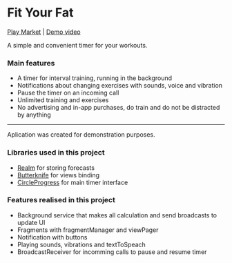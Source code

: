 # Fit Your Fat
[Play Market](https://play.google.com/store/apps/details?id=com.artycake.fityourfat) | [Demo video](https://youtu.be/A8gNM5Ku5Ew)

A simple and convenient timer for your workouts.

### Main features
- A timer for interval training, running in the background
- Notifications about changing exercises with sounds, voice and vibration
- Pause the timer on an incoming call
- Unlimited training and exercises
- No advertising and in-app purchases, do train and do not be distracted by anything

---

Aplication was created for demonstration purposes. 

### Libraries used in this project
- [Realm](https://realm.io/docs/java/latest/) for storing forecasts
- [Butterknife](http://jakewharton.github.io/butterknife/) for views binding
- [CircleProgress](https://github.com/lzyzsd/CircleProgress) for main timer interface

### Features realised in this project
- Background service that makes all calculation and send broadcasts to update UI
- Fragments with fragmentManager and viewPager
- Notification with buttons
- Playing sounds, vibrations and textToSpeach
- BroadcastReceiver for incomming calls to pause and resume timer
